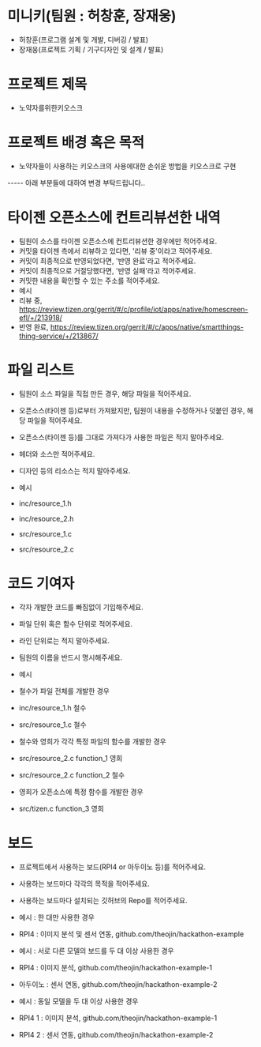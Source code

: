 # 미니키(팀원 : 허창훈, 장재웅)
 * 허창훈(프로그램 설계 및 개발, 디버깅 / 발표)
 * 장재웅(프로젝트 기획 / 기구디자인 및 설계 / 발표)

# 프로젝트 제목 
 * 노약자를위한키오스크

# 프로젝트 배경 혹은 목적 
 * 노약자들이 사용하는 키오스크의 사용에대한 손쉬운 방법을 키오스크로 구현 

----- 아래 부분들에 대하여 변경 부탁드립니다..
# 타이젠 오픈소스에 컨트리뷰션한 내역
 * 팀원이 소스를 타이젠 오픈소스에 컨트리뷰션한 경우에만 적어주세요. 
 * 커밋을 타이젠 측에서 리뷰하고 있다면, '리뷰 중'이라고 적어주세요. 
 * 커밋이 최종적으로 반영되었다면, '반영 완료'라고 적어주세요. 
 * 커밋이 최종적으로 거절당했다면, '반영 실패'라고 적어주세요. 
 * 커밋한 내용을 확인할 수 있는 주소를 적어주세요. 
 * 예시 
 * 리뷰 중, https://review.tizen.org/gerrit/#/c/profile/iot/apps/native/homescreen-efl/+/213918/ 
 * 반영 완료, https://review.tizen.org/gerrit/#/c/apps/native/smartthings-thing-service/+/213867/ 

# 파일 리스트 
 * 팀원이 소스 파일을 직접 만든 경우, 해당 파일을 적어주세요. 
 * 오픈소스(타이젠 등)로부터 가져왔지만, 팀원이 내용을 수정하거나 덧붙인 경우, 해당 파일을 적어주세요. 
 * 오픈소스(타이젠 등)를 그대로 가져다가 사용한 파일은 적지 말아주세요. 
 * 헤더와 소스만 적어주세요. 
 * 디자인 등의 리소스는 적지 말아주세요. 

 * 예시 
 * inc/resource_1.h 
 * inc/resource_2.h 
 * src/resource_1.c 
 * src/resource_2.c 

# 코드 기여자 
 * 각자 개발한 코드를 빠짐없이 기입해주세요. 
 * 파일 단위 혹은 함수 단위로 적어주세요. 
 * 라인 단위로는 적지 말아주세요. 
 * 팀원의 이름을 반드시 명시해주세요. 
  
 * 예시 
 * 철수가 파일 전체를 개발한 경우 
 * inc/resource_1.h 철수 
 * src/resource_1.c 철수 
 * 철수와 영희가 각각 특정 파일의 함수를 개발한 경우 
 * src/resource_2.c function_1 영희 
 * src/resource_2.c function_2 철수 
 * 영희가 오픈소스에 특정 함수를 개발한 경우 
 * src/tizen.c function_3 영희 
  
 # 보드 
  * 프로젝트에서 사용하는 보드(RPI4 or 아두이노 등)를 적어주세요. 
  * 사용하는 보드마다 각각의 목적을 적어주세요. 
  * 사용하는 보드마다 설치되는 깃허브의 Repo를 적어주세요. 

  * 예시 : 한 대만 사용한 경우 
  * RPI4 : 이미지 분석 및 센서 연동, github.com/theojin/hackathon-example 

  * 예시 : 서로 다른 모델의 보드를 두 대 이상 사용한 경우 
  * RPI4 : 이미지 분석, github.com/theojin/hackathon-example-1 
  * 아두이노 : 센서 연동, github.com/theojin/hackathon-example-2 

  * 예시 : 동일 모델을 두 대 이상 사용한 경우 
  * RPI4 1 : 이미지 분석, github.com/theojin/hackathon-example-1 
  * RPI4 2 : 센서 연동, github.com/theojin/hackathon-example-2 

